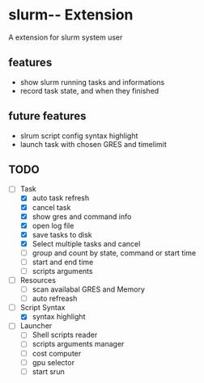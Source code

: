 # slurm-- Extension

A extension for slurm system user

## features

- show slurm running tasks and informations
- record task state, and when they finished

## future features

- slrum script config syntax highlight
- launch task with chosen GRES and timelimit

## TODO

- [ ] Task
  - [X] auto task refresh
  - [X] cancel task
  - [X] show gres and command info
  - [X] open log file
  - [X] save tasks to disk
  - [X] Select multiple tasks and cancel
  - [ ] group and count by state, command or start time
  - [ ] start and end time
  - [ ] scripts arguments
- [ ] Resources
  - [ ] scan availabal GRES and Memory
  - [ ] auto refreash
- [ ] Script Syntax
  - [X] syntax highlight
- [ ] Launcher
  - [ ] Shell scripts reader
  - [ ] scripts arguments manager
  - [ ] cost computer
  - [ ] gpu selector
  - [ ] start srun
